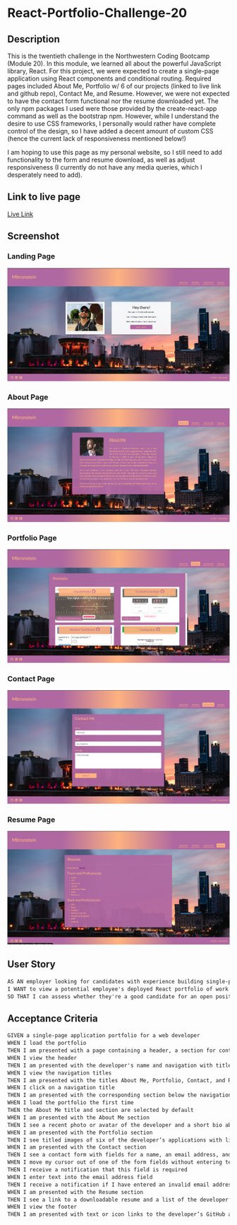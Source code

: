 # React-Portfolio-Challenge-20

## Description
This is the twentieth challenge in the Northwestern Coding Bootcamp (Module 20). In this module, we learned all about the powerful JavaScript library, React. For this project, we were expected to create a single-page application using React components and conditional routing. Required pages included About Me, Portfolio w/ 6 of our projects (linked to live link and github repo), Contact Me, and Resume. However, we were not expected to have the contact form functional nor the resume downloaded yet. The only npm packages I used were those provided by the create-react-app command as well as the bootstrap npm. However, while I understand the desire to use CSS frameworks, I personally would rather have complete control of the design, so I have added a decent amount of custom CSS (hence the current lack of responsiveness mentioned below!)

I am hoping to use this page as my personal website, so I still need to add functionality to the form and resume download, as well as adjust responsiveness (I currently do not have any media queries, which I desperately need to add).

## Link to live page
[Live Link](https://mbronstein1.github.io/react-portfolio-challenge-20/)

## Screenshot

### Landing Page
![Webpage Screenshot](./src/assets/images/Screen%20Shot%202022-11-03%20at%203.27.41%20PM.png)

### About Page
![Webpage Screenshot](./src/assets/images/Screen%20Shot%202022-11-03%20at%203.27.45%20PM.png)

### Portfolio Page
![Webpage Screenshot](./src/assets/images/Screen%20Shot%202022-11-03%20at%203.27.51%20PM.png) 

### Contact Page
![Webpage Screenshot](./src/assets/images/Screen%20Shot%202022-11-03%20at%203.27.54%20PM.png)

### Resume Page
![Webpage Screenshot](./src/assets/images/Screen%20Shot%202022-11-03%20at%203.27.57%20PM.png)

## User Story

```md
AS AN employer looking for candidates with experience building single-page applications
I WANT to view a potential employee's deployed React portfolio of work samples
SO THAT I can assess whether they're a good candidate for an open position
```

## Acceptance Criteria

```md
GIVEN a single-page application portfolio for a web developer
WHEN I load the portfolio
THEN I am presented with a page containing a header, a section for content, and a footer
WHEN I view the header
THEN I am presented with the developer's name and navigation with titles corresponding to different sections of the portfolio
WHEN I view the navigation titles
THEN I am presented with the titles About Me, Portfolio, Contact, and Resume, and the title corresponding to the current section is highlighted
WHEN I click on a navigation title
THEN I am presented with the corresponding section below the navigation without the page reloading and that title is highlighted
WHEN I load the portfolio the first time
THEN the About Me title and section are selected by default
WHEN I am presented with the About Me section
THEN I see a recent photo or avatar of the developer and a short bio about them
WHEN I am presented with the Portfolio section
THEN I see titled images of six of the developer’s applications with links to both the deployed applications and the corresponding GitHub repositories
WHEN I am presented with the Contact section
THEN I see a contact form with fields for a name, an email address, and a message
WHEN I move my cursor out of one of the form fields without entering text
THEN I receive a notification that this field is required
WHEN I enter text into the email address field
THEN I receive a notification if I have entered an invalid email address
WHEN I am presented with the Resume section
THEN I see a link to a downloadable resume and a list of the developer’s proficiencies
WHEN I view the footer
THEN I am presented with text or icon links to the developer’s GitHub and LinkedIn profiles, and their profile on a third platform (Stack Overflow, Twitter)
```